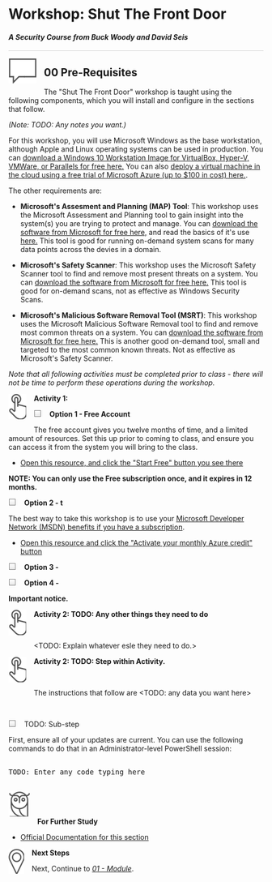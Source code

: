 # Workshop: Shut The Front Door

#### <i>A Security Course from Buck Woody and David Seis</i>

<p style="border-bottom: 1px solid lightgrey;"></p>

<img style="float: left; margin: 0px 15px 15px 0px;" src="../graphics/textbubble.png"> <h2>00 Pre-Requisites</h2>

The "Shut The Front Door" workshop is taught using the following components, which you will install and configure in the sections that follow. 

*(Note: TODO: Any notes you want.)*

For this workshop, you will use Microsoft Windows as the base workstation, although Apple and Linux operating systems can be used in production. You can <a href="https://developer.microsoft.com/en-us/windows/downloads/virtual-machines" target="_blank">download a Windows 10 Workstation Image for VirtualBox, Hyper-V, VMWare, or Parallels for free here.</a> 
You can also <a href="https://azure.microsoft.com/en-us/free/cloud-services/search/?OCID=AID2100131_SEM_871a915e0cc5136508d3f19ece00850b:G:s&ef_id=871a915e0cc5136508d3f19ece00850b:G:s&msclkid=871a915e0cc5136508d3f19ece00850b" target="_blank">deploy a virtual machine in the cloud using a free trial of Microsoft Azure (up to $100 in cost) here.</a>. 

The other requirements are:

- **Microsoft's Assesment and Planning (MAP) Tool**: This workshop uses the Microsoft Assessment and Planning tool to gain insight into the system(s) you are trying to protect and manage. You can <a href="https://www.microsoft.com/en-us/download/details.aspx?id=7826" target="_blank">download the software from Microsoft for free here,</a> and read the basics of it's use <a href="https://social.technet.microsoft.com/wiki/contents/articles/1640.microsoft-assessment-and-planning-map-toolkit-getting-started.aspx#GSG" target="_blank">here.</a> This tool is good for running on-demand system scans for many data points across the devies in a domain.

- **Microsoft's Safety Scanner**: This workshop uses the Microsoft Safety Scanner tool to find and remove most present threats on a system. You can <a href="https://www.microsoft.com/en-us/download/details.aspx?id=9905" target="_blank">download the software from Microsoft for free here.</a> This tool is good for on-demand scans, not as effective as Windows Security Scans.

- **Microsoft's Malicious Software Removal Tool (MSRT)**: This workshop uses the Microsoft Malicious Software Removal tool to find and remove most common threats on a system. You can <a href="https://docs.microsoft.com/en-us/windows/security/threat-protection/intelligence/safety-scanner-download" target="_blank">download the software from Microsoft for free here.</a> This is another good on-demand tool, small and targeted to the most common known threats. Not as effective as Microsoft's Safety Scanner.

*Note that all following activities must be completed prior to class - there will not be time to perform these operations during the workshop.*

<p><img style="float: left; margin: 0px 15px 15px 0px;" src="../graphics/point1.png"><b>Activity 1: </b></p>

<p><img style="float: left; margin: 0px 15px 15px 0px;" src="../graphics/checkbox.png"><b>Option 1 - Free Account</b></p>

The free account gives you twelve months of time, and a limited amount of resources. Set this up prior to coming to class, and ensure you can access it from the system you will bring to the class.

- [Open this resource, and click the "Start Free" button you see there](https://azure.microsoft.com/en-us/free/)

**NOTE: You can only use the Free subscription once, and it expires in 12 months.**

<p><img style="float: left; margin: 0px 15px 15px 0px;" src="../graphics/checkbox.png"><b>Option 2 - t</b></p>

The best way to take this workshop is to use your [Microsoft Developer Network (MSDN) benefits if you have a subscription](https://marketplace.visualstudio.com/subscriptions).

- [Open this resource and click the "Activate your monthly Azure credit" button](https://azure.microsoft.com/en-us/pricing/member-offers/credit-for-visual-studio-subscribers/)

<p><img style="float: left; margin: 0px 15px 15px 0px;" src="../graphics/checkbox.png"><b>Option 3 - </b></p>

<p><img style="float: left; margin: 0px 15px 15px 0px;" src="../graphics/checkbox.png"><b>Option 4 - </b></p>


**Important notice.**

<p><img style="float: left; margin: 0px 15px 15px 0px;" src="../graphics/point1.png"><b>Activity 2: TODO: Any other things they need to do</b></p>
<br>

<TODO: Explain whatever esle they need to do.>

<p><img style="float: left; margin: 0px 15px 15px 0px;" src="../graphics/point1.png"><b>Activity 2: TODO: Step within Activity.</b></p>
<br>

The instructions that follow are <TODO: any data you want here>

<br>

<p><img style="float: left; margin: 0px 15px 15px 0px;" src="../graphics/checkbox.png">TODO: Sub-step<p>

First, ensure all of your updates are current. You can use the following commands to do that in an Administrator-level PowerShell session:

<pre>

TODO: Enter any code typing here

</pre>

<p><img style="margin: 0px 15px 15px 0px;" src="../graphics/owl.png"><b>For Further Study</b></p>
<ul>
    <li><a href="url" target="_blank">Official Documentation for this section</a></li>
</ul>

<p><img style="float: left; margin: 0px 15px 15px 0px;" src="../graphics/geopin.png"><b >Next Steps</b></p>

Next, Continue to <a href="https://github.com/BuckWoody/presentations/blob/master/shut_the_front_door/shut_the_front_door/Module01.md" target="_blank"><i> 01 - Module</i></a>.
